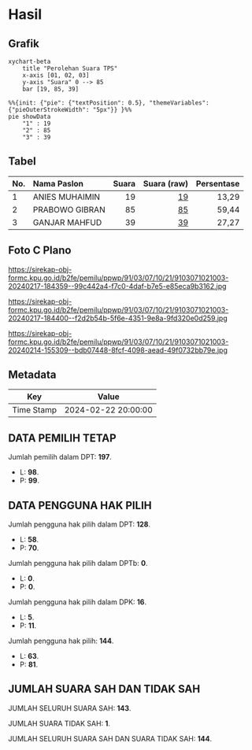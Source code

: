 # Hasil

## Grafik

```mermaid
xychart-beta
    title "Perolehan Suara TPS"
    x-axis [01, 02, 03]
    y-axis "Suara" 0 --> 85
    bar [19, 85, 39]
```

```mermaid
%%{init: {"pie": {"textPosition": 0.5}, "themeVariables": {"pieOuterStrokeWidth": "5px"}} }%%
pie showData
    "1" : 19
    "2" : 85
    "3" : 39
```

## Tabel

| No. | Nama Paslon    | Suara | Suara (raw) | Persentase |
|:--- |:-------------- | -----:| -----------:| ----------:|
| 1   | ANIES MUHAIMIN | 19    | [19][p-1]   | 13,29      |
| 2   | PRABOWO GIBRAN | 85    | [85][p-2]   | 59,44      |
| 3   | GANJAR MAHFUD  | 39    | [39][p-3]   | 27,27      |


[p-1]: https://github.com/gigit-pemilu/pemilu-2024-91-papua/blob/main/pilpres/hitung-suara/sub/91-papua/sub/03-jayapura/sub/07-nimboran/sub/1021-tabri/sub/003-tps/sub/paslon-1.txt
[p-2]: https://github.com/gigit-pemilu/pemilu-2024-91-papua/blob/main/pilpres/hitung-suara/sub/91-papua/sub/03-jayapura/sub/07-nimboran/sub/1021-tabri/sub/003-tps/sub/paslon-2.txt
[p-3]: https://github.com/gigit-pemilu/pemilu-2024-91-papua/blob/main/pilpres/hitung-suara/sub/91-papua/sub/03-jayapura/sub/07-nimboran/sub/1021-tabri/sub/003-tps/sub/paslon-3.txt

## Foto C Plano

https://sirekap-obj-formc.kpu.go.id/b2fe/pemilu/ppwp/91/03/07/10/21/9103071021003-20240217-184359--99c442a4-f7c0-4daf-b7e5-e85eca9b3162.jpg

https://sirekap-obj-formc.kpu.go.id/b2fe/pemilu/ppwp/91/03/07/10/21/9103071021003-20240217-184400--f2d2b54b-5f6e-4351-9e8a-9fd320e0d259.jpg

https://sirekap-obj-formc.kpu.go.id/b2fe/pemilu/ppwp/91/03/07/10/21/9103071021003-20240214-155309--bdb07448-8fcf-4098-aead-49f0732bb79e.jpg


## Metadata

| Key        | Value               |
| ---------- | ------------------- |
| Time Stamp | 2024-02-22 20:00:00 |


## DATA PEMILIH TETAP

Jumlah pemilih dalam DPT: **197**.
 * L: **98**.
 * P: **99**.

## DATA PENGGUNA HAK PILIH

Jumlah pengguna hak pilih dalam DPT: **128**.
 * L: **58**.
 * P: **70**.

Jumlah pengguna hak pilih dalam DPTb: **0**.
 * L: **0**.
 * P: **0**.

Jumlah pengguna hak pilih dalam DPK: **16**.
 * L: **5**.
 * P: **11**.

Jumlah pengguna hak pilih: **144**.
 * L: **63**.
 * P: **81**.

## JUMLAH SUARA SAH DAN TIDAK SAH

JUMLAH SELURUH SUARA SAH: **143**.

JUMLAH SUARA TIDAK SAH: **1**.

JUMLAH SELURUH SUARA SAH DAN SUARA TIDAK SAH: **144**.


